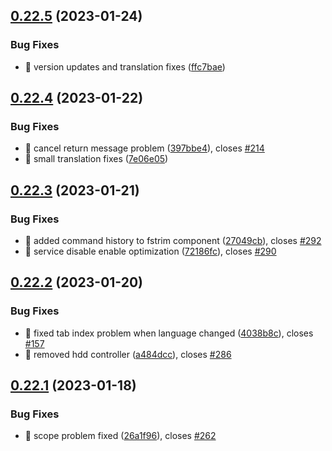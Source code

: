 ## [0.22.5](https://github.com/oguzkaganeren/manjaro-starter/compare/v0.22.4...v0.22.5) (2023-01-24)


### Bug Fixes

* 🐛 version updates and translation fixes ([ffc7bae](https://github.com/oguzkaganeren/manjaro-starter/commit/ffc7bae655ef60472f73c5f2a41e259d8f0519d7))



## [0.22.4](https://github.com/oguzkaganeren/manjaro-starter/compare/v0.22.3...v0.22.4) (2023-01-22)


### Bug Fixes

* 🐛 cancel return message problem ([397bbe4](https://github.com/oguzkaganeren/manjaro-starter/commit/397bbe425ed35956e5b5821ae710570ebc2409f4)), closes [#214](https://github.com/oguzkaganeren/manjaro-starter/issues/214)
* 🐛 small translation fixes ([7e06e05](https://github.com/oguzkaganeren/manjaro-starter/commit/7e06e05f5283c52b764effa084506d13ac4a4c33))



## [0.22.3](https://github.com/oguzkaganeren/manjaro-starter/compare/v0.22.2...v0.22.3) (2023-01-21)


### Bug Fixes

* 🐛 added command history to fstrim component ([27049cb](https://github.com/oguzkaganeren/manjaro-starter/commit/27049cb42ee20f19389b5e5f4b648a51f7ad37d0)), closes [#292](https://github.com/oguzkaganeren/manjaro-starter/issues/292)
* 🐛 service disable enable optimization ([72186fc](https://github.com/oguzkaganeren/manjaro-starter/commit/72186fc82e8a1418cca12529364757fd17f40465)), closes [#290](https://github.com/oguzkaganeren/manjaro-starter/issues/290)



## [0.22.2](https://github.com/oguzkaganeren/manjaro-starter/compare/v0.22.1...v0.22.2) (2023-01-20)


### Bug Fixes

* 🐛 fixed tab index problem when language changed ([4038b8c](https://github.com/oguzkaganeren/manjaro-starter/commit/4038b8c1b922a9178f8b9755d8c46d3ee2fc385b)), closes [#157](https://github.com/oguzkaganeren/manjaro-starter/issues/157)
* 🐛 removed hdd controller ([a484dcc](https://github.com/oguzkaganeren/manjaro-starter/commit/a484dcc17d7e26869dcd29152334f001d6ac2543)), closes [#286](https://github.com/oguzkaganeren/manjaro-starter/issues/286)



## [0.22.1](https://github.com/oguzkaganeren/manjaro-starter/compare/v0.22.0...v0.22.1) (2023-01-18)


### Bug Fixes

* 🐛 scope problem fixed ([26a1f96](https://github.com/oguzkaganeren/manjaro-starter/commit/26a1f968c708a6186187876a8bdbed1e2b9b118c)), closes [#262](https://github.com/oguzkaganeren/manjaro-starter/issues/262)



